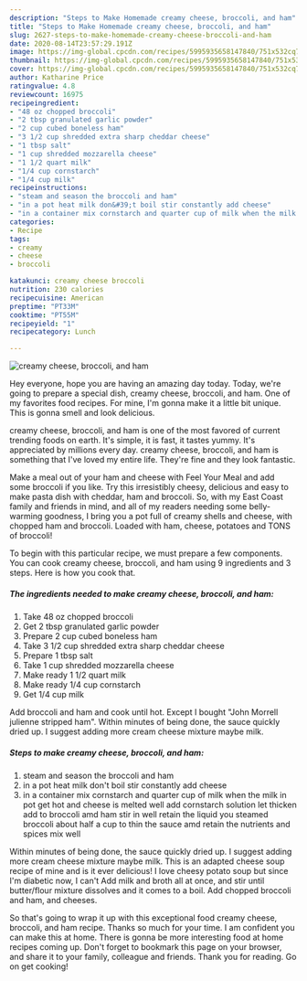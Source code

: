 ```yaml
---
description: "Steps to Make Homemade creamy cheese, broccoli, and ham"
title: "Steps to Make Homemade creamy cheese, broccoli, and ham"
slug: 2627-steps-to-make-homemade-creamy-cheese-broccoli-and-ham
date: 2020-08-14T23:57:29.191Z
image: https://img-global.cpcdn.com/recipes/5995935658147840/751x532cq70/creamy-cheese-broccoli-and-ham-recipe-main-photo.jpg
thumbnail: https://img-global.cpcdn.com/recipes/5995935658147840/751x532cq70/creamy-cheese-broccoli-and-ham-recipe-main-photo.jpg
cover: https://img-global.cpcdn.com/recipes/5995935658147840/751x532cq70/creamy-cheese-broccoli-and-ham-recipe-main-photo.jpg
author: Katharine Price
ratingvalue: 4.8
reviewcount: 16975
recipeingredient:
- "48 oz chopped broccoli"
- "2 tbsp granulated garlic powder"
- "2 cup cubed boneless ham"
- "3 1/2 cup shredded extra sharp cheddar cheese"
- "1 tbsp salt"
- "1 cup shredded mozzarella cheese"
- "1 1/2 quart milk"
- "1/4 cup cornstarch"
- "1/4 cup milk"
recipeinstructions:
- "steam and season the broccoli and ham"
- "in a pot heat milk don&#39;t boil stir constantly add cheese"
- "in a container mix cornstarch and quarter cup of milk when the milk in pot get hot and cheese is melted well add cornstarch solution let thicken add to broccoli amd ham stir in well retain the liquid you steamed broccoli about half a cup to thin the sauce amd retain the nutrients and spices mix well"
categories:
- Recipe
tags:
- creamy
- cheese
- broccoli

katakunci: creamy cheese broccoli 
nutrition: 230 calories
recipecuisine: American
preptime: "PT33M"
cooktime: "PT55M"
recipeyield: "1"
recipecategory: Lunch

---
```



![creamy cheese, broccoli, and ham](https://img-global.cpcdn.com/recipes/5995935658147840/751x532cq70/creamy-cheese-broccoli-and-ham-recipe-main-photo.jpg)

Hey everyone, hope you are having an amazing day today. Today, we're going to prepare a special dish, creamy cheese, broccoli, and ham. One of my favorites food recipes. For mine, I'm gonna make it a little bit unique. This is gonna smell and look delicious.

creamy cheese, broccoli, and ham is one of the most favored of current trending foods on earth. It's simple, it is fast, it tastes yummy. It's appreciated by millions every day. creamy cheese, broccoli, and ham is something that I've loved my entire life. They're fine and they look fantastic.

Make a meal out of your ham and cheese with Feel Your Meal and add some broccoli if you like. Try this irresistibly cheesy, delicious and easy to make pasta dish with cheddar, ham and broccoli. So, with my East Coast family and friends in mind, and all of my readers needing some belly-warming goodness, I bring you a pot full of creamy shells and cheese, with chopped ham and broccoli. Loaded with ham, cheese, potatoes and TONS of broccoli!


To begin with this particular recipe, we must prepare a few components. You can cook creamy cheese, broccoli, and ham using 9 ingredients and 3 steps. Here is how you cook that.

<!--inarticleads1-->

##### The ingredients needed to make creamy cheese, broccoli, and ham:

1. Take 48 oz chopped broccoli
1. Get 2 tbsp granulated garlic powder
1. Prepare 2 cup cubed boneless ham
1. Take 3 1/2 cup shredded extra sharp cheddar cheese
1. Prepare 1 tbsp salt
1. Take 1 cup shredded mozzarella cheese
1. Make ready 1 1/2 quart milk
1. Make ready 1/4 cup cornstarch
1. Get 1/4 cup milk


Add broccoli and ham and cook until hot. Except I bought &#34;John Morrell julienne stripped ham&#34;. Within minutes of being done, the sauce quickly dried up. I suggest adding more cream cheese mixture maybe milk. 

<!--inarticleads2-->

##### Steps to make creamy cheese, broccoli, and ham:

1. steam and season the broccoli and ham
1. in a pot heat milk don&#39;t boil stir constantly add cheese
1. in a container mix cornstarch and quarter cup of milk when the milk in pot get hot and cheese is melted well add cornstarch solution let thicken add to broccoli amd ham stir in well retain the liquid you steamed broccoli about half a cup to thin the sauce amd retain the nutrients and spices mix well


Within minutes of being done, the sauce quickly dried up. I suggest adding more cream cheese mixture maybe milk. This is an adapted cheese soup recipe of mine and is it ever delicious! I love cheesy potato soup but since I&#39;m diabetic now, I can&#39;t Add milk and broth all at once, and stir until butter/flour mixture dissolves and it comes to a boil. Add chopped broccoli and ham, and cheeses. 

So that's going to wrap it up with this exceptional food creamy cheese, broccoli, and ham recipe. Thanks so much for your time. I am confident you can make this at home. There is gonna be more interesting food at home recipes coming up. Don't forget to bookmark this page on your browser, and share it to your family, colleague and friends. Thank you for reading. Go on get cooking!
